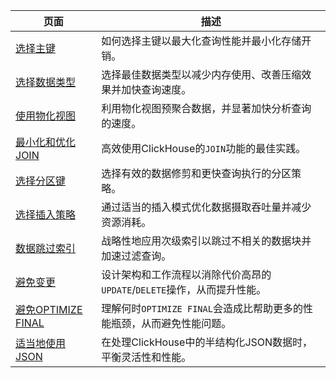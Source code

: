 | 页面                                                                                   | 描述                                                                                                |
|--------------------------------------------------------------------------------------|---------------------------------------------------------------------------------------------------|
| [选择主键](/best-practices/choosing-a-primary-key)                                    | 如何选择主键以最大化查询性能并最小化存储开销。                                                       |
| [选择数据类型](/best-practices/select-data-types)                                    | 选择最佳数据类型以减少内存使用、改善压缩效果并加快查询速度。                                        |
| [使用物化视图](/best-practices/use-materialized-views)                                | 利用物化视图预聚合数据，并显著加快分析查询的速度。                                                |
| [最小化和优化JOIN](/best-practices/minimize-optimize-joins)                          | 高效使用ClickHouse的`JOIN`功能的最佳实践。                                                        |
| [选择分区键](/best-practices/choosing-a-partitioning-key)                             | 选择有效的数据修剪和更快查询执行的分区策略。                                                      |
| [选择插入策略](/best-practices/selecting-an-insert-strategy)                        | 通过适当的插入模式优化数据摄取吞吐量并减少资源消耗。                                              |
| [数据跳过索引](/best-practices/use-data-skipping-indices-where-appropriate)         | 战略性地应用次级索引以跳过不相关的数据块并加速过滤查询。                                          |
| [避免变更](/best-practices/avoid-mutations)                                         | 设计架构和工作流程以消除代价高昂的`UPDATE`/`DELETE`操作，从而提升性能。                          |
| [避免OPTIMIZE FINAL](/best-practices/avoid-optimize-final)                         | 理解何时`OPTIMIZE FINAL`会造成比帮助更多的性能瓶颈，从而避免性能问题。                           |
| [适当地使用JSON](/best-practices/use-json-where-appropriate)                        | 在处理ClickHouse中的半结构化JSON数据时，平衡灵活性和性能。                                       |
